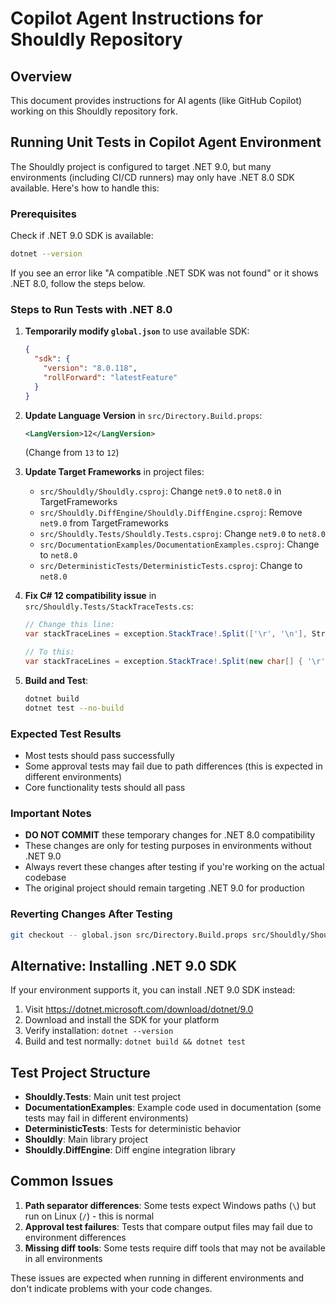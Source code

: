 # Copilot Agent Instructions for Shouldly Repository

## Overview

This document provides instructions for AI agents (like GitHub Copilot) working on this Shouldly repository fork.

## Running Unit Tests in Copilot Agent Environment

The Shouldly project is configured to target .NET 9.0, but many environments (including CI/CD runners) may only have .NET 8.0 SDK available. Here's how to handle this:

### Prerequisites

Check if .NET 9.0 SDK is available:
```bash
dotnet --version
```

If you see an error like "A compatible .NET SDK was not found" or it shows .NET 8.0, follow the steps below.

### Steps to Run Tests with .NET 8.0

1. **Temporarily modify `global.json`** to use available SDK:
   ```json
   {
     "sdk": {
       "version": "8.0.118",
       "rollForward": "latestFeature"
     }
   }
   ```

2. **Update Language Version** in `src/Directory.Build.props`:
   ```xml
   <LangVersion>12</LangVersion>
   ```
   (Change from `13` to `12`)

3. **Update Target Frameworks** in project files:
   - `src/Shouldly/Shouldly.csproj`: Change `net9.0` to `net8.0` in TargetFrameworks
   - `src/Shouldly.DiffEngine/Shouldly.DiffEngine.csproj`: Remove `net9.0` from TargetFrameworks
   - `src/Shouldly.Tests/Shouldly.Tests.csproj`: Change `net9.0` to `net8.0`
   - `src/DocumentationExamples/DocumentationExamples.csproj`: Change to `net8.0`
   - `src/DeterministicTests/DeterministicTests.csproj`: Change to `net8.0`

4. **Fix C# 12 compatibility issue** in `src/Shouldly.Tests/StackTraceTests.cs`:
   ```csharp
   // Change this line:
   var stackTraceLines = exception.StackTrace!.Split(['\r', '\n'], StringSplitOptions.RemoveEmptyEntries);
   
   // To this:
   var stackTraceLines = exception.StackTrace!.Split(new char[] { '\r', '\n' }, StringSplitOptions.RemoveEmptyEntries);
   ```

5. **Build and Test**:
   ```bash
   dotnet build
   dotnet test --no-build
   ```

### Expected Test Results

- Most tests should pass successfully
- Some approval tests may fail due to path differences (this is expected in different environments)
- Core functionality tests should all pass

### Important Notes

- **DO NOT COMMIT** these temporary changes for .NET 8.0 compatibility
- These changes are only for testing purposes in environments without .NET 9.0
- Always revert these changes after testing if you're working on the actual codebase
- The original project should remain targeting .NET 9.0 for production

### Reverting Changes After Testing

```bash
git checkout -- global.json src/Directory.Build.props src/Shouldly/Shouldly.csproj src/Shouldly.DiffEngine/Shouldly.DiffEngine.csproj src/Shouldly.Tests/Shouldly.Tests.csproj src/DocumentationExamples/DocumentationExamples.csproj src/DeterministicTests/DeterministicTests.csproj src/Shouldly.Tests/StackTraceTests.cs
```

## Alternative: Installing .NET 9.0 SDK

If your environment supports it, you can install .NET 9.0 SDK instead:

1. Visit https://dotnet.microsoft.com/download/dotnet/9.0
2. Download and install the SDK for your platform
3. Verify installation: `dotnet --version`
4. Build and test normally: `dotnet build && dotnet test`

## Test Project Structure

- **Shouldly.Tests**: Main unit test project
- **DocumentationExamples**: Example code used in documentation (some tests may fail in different environments)
- **DeterministicTests**: Tests for deterministic behavior
- **Shouldly**: Main library project
- **Shouldly.DiffEngine**: Diff engine integration library

## Common Issues

1. **Path separator differences**: Some tests expect Windows paths (`\`) but run on Linux (`/`) - this is normal
2. **Approval test failures**: Tests that compare output files may fail due to environment differences
3. **Missing diff tools**: Some tests require diff tools that may not be available in all environments

These issues are expected when running in different environments and don't indicate problems with your code changes.